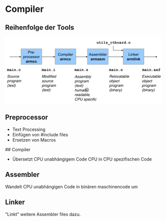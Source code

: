 # Compiler

## Reihenfolge der Tools
![](images/IMG_0241.jpeg)

## Preprocessor
- Text Processing
- Einfügen von #include files
- Ersetzen von Macros


## Compiler
- Übersetzt CPU unabhängigem Code CPU in CPU spezifischen Code

## Assembler

Wandelt CPU unabhängigen Code in binären maschinencode um

## Linker

"Linkt" weitere Assembler files dazu.